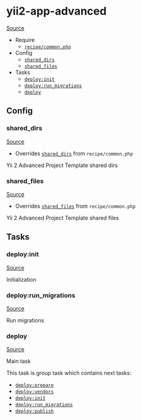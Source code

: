 <!-- DO NOT EDIT THIS FILE! -->
<!-- Instead edit recipe/yii2-app-advanced.php -->
<!-- Then run bin/docgen -->

# yii2-app-advanced

[Source](/recipe/yii2-app-advanced.php)



* Require
  * [`recipe/common.php`](/docs/recipe/common.md)
* Config
  * [`shared_dirs`](#shared_dirs)
  * [`shared_files`](#shared_files)
* Tasks
  * [`deploy:init`](#deployinit)
  * [`deploy:run_migrations`](#deployrun_migrations)
  * [`deploy`](#deploy)

## Config
### shared_dirs
[Source](/recipe/yii2-app-advanced.php#L11)

* Overrides [`shared_dirs`](/docs/recipe/common.md#shared_dirs) from `recipe/common.php`

Yii 2 Advanced Project Template shared dirs

### shared_files
[Source](/recipe/yii2-app-advanced.php#L18)

* Overrides [`shared_files`](/docs/recipe/common.md#shared_files) from `recipe/common.php`

Yii 2 Advanced Project Template shared files


## Tasks
### deploy:init
[Source](/recipe/yii2-app-advanced.php#L32)

Initialization

### deploy:run_migrations
[Source](/recipe/yii2-app-advanced.php#L39)

Run migrations

### deploy
[Source](/recipe/yii2-app-advanced.php#L46)

Main task

This task is group task which contains next tasks:
* [`deploy:prepare`](/docs/recipe/common.md#deployprepare)
* [`deploy:vendors`](/docs/recipe/deploy/vendors.md#deployvendors)
* [`deploy:init`](/docs/recipe/yii2-app-advanced.md#deployinit)
* [`deploy:run_migrations`](/docs/recipe/yii2-app-advanced.md#deployrun_migrations)
* [`deploy:publish`](/docs/recipe/common.md#deploypublish)


